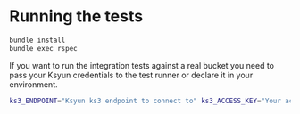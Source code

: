 # Running the tests
```bash
bundle install
bundle exec rspec
```

If you want to run the integration tests against a real bucket you need to pass your Ksyun credentials to the test runner or declare it in your environment.
```bash
ks3_ENDPOINT="Ksyun ks3 endpoint to connect to" ks3_ACCESS_KEY="Your access key id" ks3_SECRET_KEY="Your access secret" ks3_BUCKET="Your bucket" bundle exec rspec spec/integration --tag integration
```